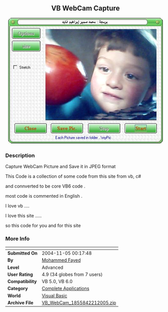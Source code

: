 ﻿<div align="center">

## VB WebCam Capture

<img src="PIC2005221125481363.JPG">
</div>

### Description

Capture WebCam Picture and Save it in JPEG format

This Code is a collection of some code from this site from vb, c#

and connverted to be core VB6 code .

most code is commented in English .

I love vb ....

I love this site .....

so this code for you and for this site
 
### More Info
 


<span>             |<span>
---                |---
**Submitted On**   |2004-11-05 00:17:48
**By**             |[Mohammed Fayed](https://github.com/Planet-Source-Code/PSCIndex/blob/master/ByAuthor/mohammed-fayed.md)
**Level**          |Advanced
**User Rating**    |4.9 (34 globes from 7 users)
**Compatibility**  |VB 5\.0, VB 6\.0
**Category**       |[Complete Applications](https://github.com/Planet-Source-Code/PSCIndex/blob/master/ByCategory/complete-applications__1-27.md)
**World**          |[Visual Basic](https://github.com/Planet-Source-Code/PSCIndex/blob/master/ByWorld/visual-basic.md)
**Archive File**   |[VB\_WebCam\_1855842212005\.zip](https://github.com/Planet-Source-Code/mohammed-fayed-vb-webcam-capture__1-59068/archive/master.zip)








